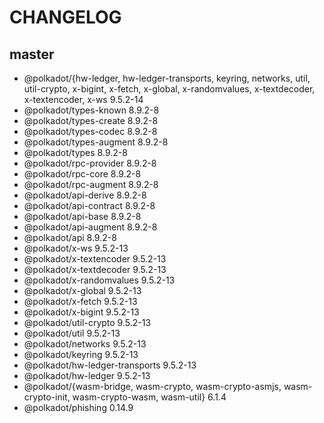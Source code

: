 # CHANGELOG

## master

- @polkadot/{hw-ledger, hw-ledger-transports, keyring, networks, util, util-crypto, x-bigint, x-fetch, x-global, x-randomvalues, x-textdecoder, x-textencoder, x-ws 9.5.2-14
- @polkadot/types-known 8.9.2-8
- @polkadot/types-create 8.9.2-8
- @polkadot/types-codec 8.9.2-8
- @polkadot/types-augment 8.9.2-8
- @polkadot/types 8.9.2-8
- @polkadot/rpc-provider 8.9.2-8
- @polkadot/rpc-core 8.9.2-8
- @polkadot/rpc-augment 8.9.2-8
- @polkadot/api-derive 8.9.2-8
- @polkadot/api-contract 8.9.2-8
- @polkadot/api-base 8.9.2-8
- @polkadot/api-augment 8.9.2-8
- @polkadot/api 8.9.2-8
- @polkadot/x-ws 9.5.2-13
- @polkadot/x-textencoder 9.5.2-13
- @polkadot/x-textdecoder 9.5.2-13
- @polkadot/x-randomvalues 9.5.2-13
- @polkadot/x-global 9.5.2-13
- @polkadot/x-fetch 9.5.2-13
- @polkadot/x-bigint 9.5.2-13
- @polkadot/util-crypto 9.5.2-13
- @polkadot/util 9.5.2-13
- @polkadot/networks 9.5.2-13
- @polkadot/keyring 9.5.2-13
- @polkadot/hw-ledger-transports 9.5.2-13
- @polkadot/hw-ledger 9.5.2-13
- @polkadot/{wasm-bridge, wasm-crypto, wasm-crypto-asmjs, wasm-crypto-init, wasm-crypto-wasm, wasm-util} 6.1.4
- @polkadot/phishing 0.14.9
